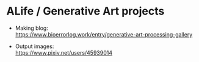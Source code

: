 # ALife / Generative Art projects 

- Making blog:  
https://www.bioerrorlog.work/entry/generative-art-processing-gallery

- Output images:  
https://www.pixiv.net/users/45939014
